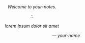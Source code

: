 <p align="center" style="margin-top: 30vh">
  <i>Welcome to your-notes.</i>
</p>

<p align="center" style="margin-top: 10px; margin-bottom: 10px;">
&therefore;
</p>

<p align="center">
  <i>lorem ipsum dolor sit amet</i>
</p>

<p align="right" style="margin-right: 10vw">
  <i>&mdash; your-name</i>
</p>
